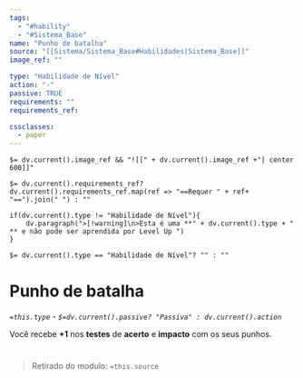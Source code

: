 ```yaml
---
tags:
  - "#hability"
  - "#Sistema_Base"
name: "Punho de batalha"
source: "[[Sistema/Sistema_Base#Habilidades|Sistema_Base]]"
image_ref: ""

type: "Habilidade de Nível"
action: "-"
passive: TRUE
requirements: ""
requirements_ref:  

cssclasses:
  - paper
---
```

`$= dv.current().image_ref && "![[" + dv.current().image_ref +"| center 600]]"`


`$= dv.current().requirements_ref? dv.current().requirements_ref.map(ref => "==Requer " + ref+ "==").join(" ") : ""`

```dataviewjs
if(dv.current().type != "Habilidade de Nível"){
	dv.paragraph(">[!warning]\n>Esta é uma **" + dv.current().type + " ** e não pode ser aprendida por Level Up ")
}
```


`$= dv.current().type == "Habilidade de Nível"? "" : ""`
# Punho de batalha
*`=this.type` - `$=dv.current().passive? "Passiva" : dv.current().action`*

Você recebe **+1** nos **testes** de **acerto** e **impacto** com os seus punhos.


#
> Retirado do modulo: `=this.source`